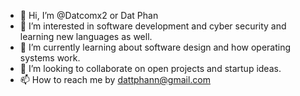 - 👋 Hi, I’m @Datcomx2 or Dat Phan
- 👀 I’m interested in software development and cyber security and learning new languages as well.
- 🌱 I’m currently learning about software design and how operating systems work.
- 💞️ I’m looking to collaborate on open projects and startup ideas.
- 📫 How to reach me by dattphann@gmail.com

<!---
Datcomx2/Datcomx2 is a ✨ special ✨ repository because its `README.md` (this file) appears on your GitHub profile.
You can click the Preview link to take a look at your changes.
--->
